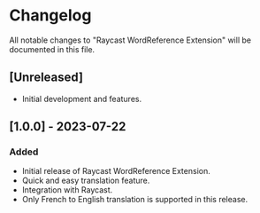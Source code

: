 # Changelog

All notable changes to "Raycast WordReference Extension" will be documented in this file.

## [Unreleased]

- Initial development and features.

## [1.0.0] - 2023-07-22

### Added

- Initial release of Raycast WordReference Extension.
- Quick and easy translation feature.
- Integration with Raycast.
- Only French to English translation is supported in this release.